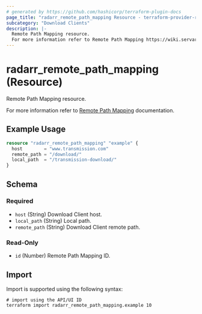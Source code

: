 ```yaml
---
# generated by https://github.com/hashicorp/terraform-plugin-docs
page_title: "radarr_remote_path_mapping Resource - terraform-provider-radarr"
subcategory: "Download Clients"
description: |-
  Remote Path Mapping resource.
  For more information refer to Remote Path Mapping https://wiki.servarr.com/radarr/settings#remote-path-mappings documentation.
---
```


# radarr_remote_path_mapping (Resource)

<!-- subcategory:Download Clients -->Remote Path Mapping resource.
For more information refer to [Remote Path Mapping](https://wiki.servarr.com/radarr/settings#remote-path-mappings) documentation.

## Example Usage

```terraform
resource "radarr_remote_path_mapping" "example" {
  host        = "www.transmission.com"
  remote_path = "/download/"
  local_path  = "/transmission-download/"
}
```

<!-- schema generated by tfplugindocs -->
## Schema

### Required

- `host` (String) Download Client host.
- `local_path` (String) Local path.
- `remote_path` (String) Download Client remote path.

### Read-Only

- `id` (Number) Remote Path Mapping ID.

## Import

Import is supported using the following syntax:

```shell
# import using the API/UI ID
terraform import radarr_remote_path_mapping.example 10
```
